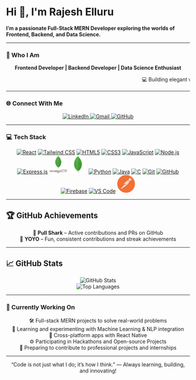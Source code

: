 <p align="center">
  <h1>Hi 👋, I'm Rajesh Elluru</h1>
  <b>I’m a passionate Full-Stack MERN Developer exploring the worlds of Frontend, Backend, and Data Science.</b>
</p>

---

### 💼 Who I Am
<p align="center">
<b>Frontend Developer | Backend Developer | Data Science Enthusiast</b>
</p>

<p align="center">
<marquee behavior="scroll" direction="left" scrollamount="6">
💻 Building elegant web interfaces with React.js, React Native & Tailwind CSS | 🌐 Creating robust backends with Node.js, Express & MongoDB | 🤖 Exploring ML & NLP
</marquee>
</p>

---

### 🌐 Connect With Me
<p align="center">
  <a href="https://www.linkedin.com/in/rajesh-elluru-97ba6b356/">
    <img src="https://cdn.jsdelivr.net/gh/devicons/devicon/icons/linkedin/linkedin-original.svg" alt="LinkedIn" width="50" height="50"/>
  </a>
  <a href="mailto:rajeshelluru143@gmail.com">
    <img src="https://cdn-icons-png.flaticon.com/512/281/281769.png" alt="Gmail" width="50" height="50"/>
  </a>
  <a href="https://github.com/rajeshlru">
    <img src="https://cdn.jsdelivr.net/gh/devicons/devicon/icons/github/github-original.svg" alt="GitHub" width="50" height="50"/>
  </a>
</p>


---


### 💻 Tech Stack
<p align="center">
  <a href="https://reactjs.org/"><img src="https://cdn.jsdelivr.net/gh/devicons/devicon/icons/react/react-original.svg" alt="React" width="50" height="50"/></a>
  <a href="https://tailwindcss.com/"><img src="https://upload.wikimedia.org/wikipedia/commons/d/d5/Tailwind_CSS_Logo.svg" alt="Tailwind CSS" width="50" height="50"/></a>
  <a href="https://developer.mozilla.org/en-US/docs/Web/HTML"><img src="https://cdn.jsdelivr.net/gh/devicons/devicon/icons/html5/html5-original.svg" alt="HTML5" width="50" height="50"/></a>
  <a href="https://developer.mozilla.org/en-US/docs/Web/CSS"><img src="https://cdn.jsdelivr.net/gh/devicons/devicon/icons/css3/css3-original.svg" alt="CSS3" width="50" height="50"/></a>
  <a href="https://www.javascript.com/"><img src="https://cdn.jsdelivr.net/gh/devicons/devicon/icons/javascript/javascript-original.svg" alt="JavaScript" width="50" height="50"/></a>
  <a href="https://nodejs.org/"><img src="https://cdn.jsdelivr.net/gh/devicons/devicon/icons/nodejs/nodejs-original.svg" alt="Node.js" width="50" height="50"/></a>
  <a href="https://expressjs.com/"><img src="https://cdn.jsdelivr.net/gh/devicons/devicon/icons/express/express-original.svg" alt="Express.js" width="50" height="50"/></a>
  <a href="https://www.mongodb.com/"><img src="https://raw.githubusercontent.com/devicons/devicon/master/icons/mongodb/mongodb-original-wordmark.svg" alt="MongoDB" width="50" height="50"/></a>
  <a href="https://www.mongodb.com/products/compass"><img src="https://raw.githubusercontent.com/devicons/devicon/master/icons/mongodb/mongodb-original.svg" alt="MongoDB Compass" width="50" height="50"/></a>
  <a href="https://www.python.org/"><img src="https://cdn.jsdelivr.net/gh/devicons/devicon/icons/python/python-original.svg" alt="Python" width="50" height="50"/></a>
  <a href="https://www.java.com/"><img src="https://cdn.jsdelivr.net/gh/devicons/devicon/icons/java/java-original.svg" alt="Java" width="50" height="50"/></a>
  <a href="https://en.cppreference.com/w/c"><img src="https://upload.wikimedia.org/wikipedia/commons/1/18/C_Programming_Language.svg" alt="C" width="50" height="50"/></a>
  <a href="https://git-scm.com/"><img src="https://cdn.jsdelivr.net/gh/devicons/devicon/icons/git/git-original.svg" alt="Git" width="50" height="50"/></a>
  <a href="https://github.com/"><img src="https://cdn.jsdelivr.net/gh/devicons/devicon/icons/github/github-original.svg" alt="GitHub" width="50" height="50"/></a>
  <a href="https://firebase.google.com/"><img src="https://cdn.jsdelivr.net/gh/devicons/devicon/icons/firebase/firebase-plain.svg" alt="Firebase" width="50" height="50"/></a>
  <a href="https://code.visualstudio.com/"><img src="https://cdn.jsdelivr.net/gh/devicons/devicon/icons/vscode/vscode-original.svg" alt="VS Code" width="50" height="50"/></a>
  <a href="https://www.postman.com/"><img src="https://raw.githubusercontent.com/devicons/devicon/master/icons/postman/postman-original.svg" alt="Postman" width="50" height="50"/></a>
</p>



---

## 🏆 GitHub Achievements
<p align="center">
🦈 <b>Pull Shark</b> – Active contributions and PRs on GitHub<br>
🎉 <b>YOYO</b> – Fun, consistent contributions and streak achievements
</p>

---

## 📈 GitHub Stats
<p align="center">
<img src="https://github-readme-stats.vercel.app/api?username=rajeshlru&show_icons=true&theme=radical" alt="GitHub Stats"><br>
<img src="https://github-readme-stats.vercel.app/api/top-langs/?username=rajeshlru&layout=compact&theme=radical" alt="Top Languages">
</p>

---

### 🧪 Currently Working On
<p align="center">
🛠 Full-stack MERN projects to solve real-world problems<br>
🤖 Learning and experimenting with Machine Learning & NLP integration<br>
📱 Cross-platform apps with React Native<br>
⚙️ Participating in Hackathons and Open-source Projects<br>
🚀 Preparing to contribute to professional projects and internships
</p>

---

<p align="center">
“Code is not just what I do; it’s how I think.” — Always learning, building, and innovating!
</p>
